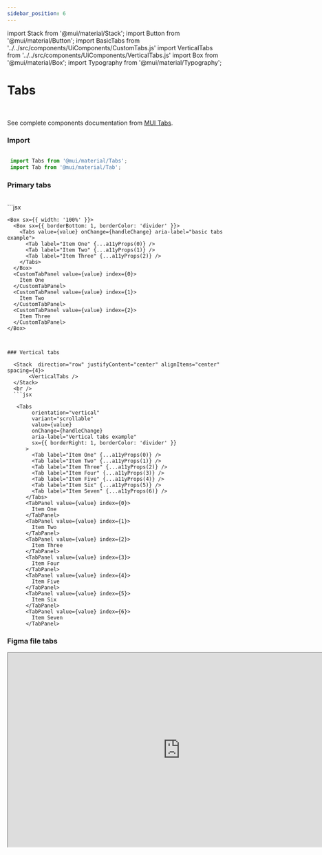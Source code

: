 ```yaml
---
sidebar_position: 6
---
```


import Stack from '@mui/material/Stack';
import Button from '@mui/material/Button';
import BasicTabs from '../../src/components/UiComponents/CustomTabs.js' 
import VerticalTabs from '../../src/components/UiComponents/VerticalTabs.js' 
import Box from '@mui/material/Box';
import Typography from '@mui/material/Typography';

# Tabs

<br/>

See complete components documentation from [MUI Tabs](https://mui.com/material-ui/react-tabs/).

### Import

```jsx

 import Tabs from '@mui/material/Tabs';
 import Tab from '@mui/material/Tab';

```

### Primary tabs

  <Stack  direction="row" justifyContent="center" alignItems="center" spacing={4}>
       <BasicTabs />
    </Stack>
  <br />
  ```jsx

    <Box sx={{ width: '100%' }}>
      <Box sx={{ borderBottom: 1, borderColor: 'divider' }}>
        <Tabs value={value} onChange={handleChange} aria-label="basic tabs example">
          <Tab label="Item One" {...a11yProps(0)} />
          <Tab label="Item Two" {...a11yProps(1)} />
          <Tab label="Item Three" {...a11yProps(2)} />
        </Tabs>
      </Box>
      <CustomTabPanel value={value} index={0}>
        Item One
      </CustomTabPanel>
      <CustomTabPanel value={value} index={1}>
        Item Two
      </CustomTabPanel>
      <CustomTabPanel value={value} index={2}>
        Item Three
      </CustomTabPanel>
    </Box>

```


### Vertical tabs

  <Stack  direction="row" justifyContent="center" alignItems="center" spacing={4}>
       <VerticalTabs />
  </Stack>
  <br />
  ```jsx

   <Tabs
        orientation="vertical"
        variant="scrollable"
        value={value}
        onChange={handleChange}
        aria-label="Vertical tabs example"
        sx={{ borderRight: 1, borderColor: 'divider' }}
      >
        <Tab label="Item One" {...a11yProps(0)} />
        <Tab label="Item Two" {...a11yProps(1)} />
        <Tab label="Item Three" {...a11yProps(2)} />
        <Tab label="Item Four" {...a11yProps(3)} />
        <Tab label="Item Five" {...a11yProps(4)} />
        <Tab label="Item Six" {...a11yProps(5)} />
        <Tab label="Item Seven" {...a11yProps(6)} />
      </Tabs>
      <TabPanel value={value} index={0}>
        Item One
      </TabPanel>
      <TabPanel value={value} index={1}>
        Item Two
      </TabPanel>
      <TabPanel value={value} index={2}>
        Item Three
      </TabPanel>
      <TabPanel value={value} index={3}>
        Item Four
      </TabPanel>
      <TabPanel value={value} index={4}>
        Item Five
      </TabPanel>
      <TabPanel value={value} index={5}>
        Item Six
      </TabPanel>
      <TabPanel value={value} index={6}>
        Item Seven
      </TabPanel>

```


   ### Figma file tabs

<iframe
  height="450"
  width="800"
  src="https://www.figma.com/embed?embed_host=share&url=https%3A%2F%2Fwww.figma.com%2Ffile%2FIKgg9mk0liILChULi9LvaM%2FComponents-J%2526J---v1.1.0%3Ftype%3Ddesign%26node-id%3D481%253A8217%26mode%3Ddesign%26t%3D1FfQQZ1voLD67woU-1"
  allowfullscreen
/>










